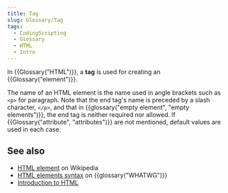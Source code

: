 ```yaml
---
title: Tag
slug: Glossary/Tag
tags:
  - CodingScripting
  - Glossary
  - HTML
  - Intro
---
```

In {{Glossary("HTML")}}, a **tag** is used for creating an {{Glossary("element")}}.

The name of an HTML element is the name used in angle brackets such as `<p>` for paragraph. Note that the end tag's name is preceded by a slash character, `</p>`, and that in {{glossary("empty element", "empty elements")}}, the end tag is neither required nor allowed. If {{Glossary("attribute", "attributes")}} are not mentioned, default values are used in each case.

## See also

- [HTML element](https://en.wikipedia.org/wiki/HTML_element) on Wikipedia
- [HTML elements syntax](https://html.spec.whatwg.org/multipage/syntax.html#elements-2) on {{glossary("WHATWG")}}
- [Introduction to HTML](/en-US/docs/Learn/HTML/Introduction_to_HTML)
